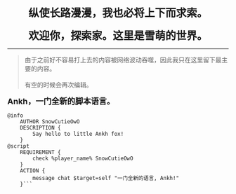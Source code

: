 <center><b><font size=5>纵使长路漫漫，我也必将上下而求索。</font></b></center><br>
<center><b><font size=5>欢迎你，探索家。这里是雪萌的世界。</font></b></center><hr>


> 由于之前好不容易打上去的内容被网络波动吞噬，因此我只在这里留下最主要的内容。<br>  
> 有空的时候会再次编辑。

<font size=4><b>Ankh，一门全新的脚本语言。</b></font><br>
```Ankh
@info
    AUTHOR SnowCutieOwO
    DESCRIPTION {
        Say hello to little Ankh fox!
    }
@script
    REQUIREMENT {
        check %player_name% SnowCutieOwO
    }
    ACTION {
        message chat $target=self "一门全新的语言, Ankh!"
    }```
